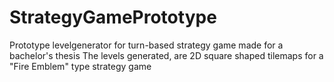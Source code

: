 # StrategyGamePrototype
Prototype levelgenerator for turn-based strategy game made for a bachelor's thesis
The levels generated, are 2D square shaped tilemaps for a "Fire Emblem" type strategy game
